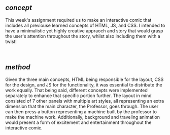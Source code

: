 ## ***concept***

This week's assignment required us to make an interactive comic that includes all previouse learned concepts of HTML, JS, and CSS. I intended to have a minimalistic yet highly creative appraoch and story that would grasp the user's attention throughout the story, whilst also including them with a twist!

<br>

## ***method***

Given the three main concepts, HTML being responsible for the layout, CSS for the design, and JS for the functionality, it was essential to distribute the work equally. That being said, different concepts were implemented separately to enhance that specific portion further. The layout in mind consisted of 7 other panels with multiple art styles, all representing an extra dimension that the main character, the Professor, goes through. The user can then press a button representing a machine built by the professor to make the machine work. Additionally, background and traveling animation would present a form of excitement and entertainment throughout the interactive comic.

